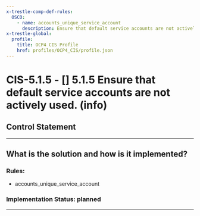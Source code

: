 ```yaml
---
x-trestle-comp-def-rules:
  OSCO:
    - name: accounts_unique_service_account
      description: Ensure that default service accounts are not actively used. (info)
x-trestle-global:
  profile:
    title: OCP4 CIS Profile
    href: profiles/OCP4_CIS/profile.json
---
```


# CIS-5.1.5 - \[\] 5.1.5 Ensure that default service accounts are not actively used. (info)

## Control Statement

______________________________________________________________________

## What is the solution and how is it implemented?

<!-- For implementation status enter one of: implemented, partial, planned, alternative, not-applicable -->

<!-- Note that the list of rules under ### Rules: is read-only and changes will not be captured after assembly to JSON -->

<!-- Add control implementation description here for control: CIS-5.1.5 -->

### Rules:

  - accounts_unique_service_account

### Implementation Status: planned

______________________________________________________________________
